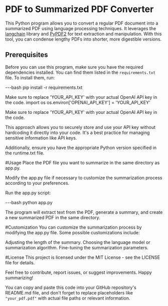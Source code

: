 # PDF to Summarized PDF Converter

This Python program allows you to convert a regular PDF document into a summarized PDF using language processing techniques. It leverages the [langchain](https://langchain.io) library and [PyPDF2](https://pythonhosted.org/PyPDF2/) for text extraction and manipulation. With this tool, you can condense lengthy PDFs into shorter, more digestible versions.

## Prerequisites

Before you can use this program, make sure you have the required dependencies installed. You can find them listed in the `requirements.txt` file. To install them, run:

---bash
pip install -r requirements.txt

Make sure to replace 'YOUR_API_KEY' with your actual OpenAI API key in the code.
import os
os.environ['OPENAI_API_KEY'] = 'YOUR_API_KEY'

Make sure to replace 'YOUR_API_KEY' with your actual OpenAI API key in the code.

This approach allows you to securely store and use your API key without hardcoding it directly into your code. It's a best practice for managing sensitive information like API keys.






Additionally, ensure you have the appropriate Python version specified in the runtime.txt file.

#Usage
Place the PDF file you want to summarize in the same directory as app.py.

Modify the app.py file if necessary to customize the summarization process according to your preferences.

Run the app.py script:

---bash
python app.py

The program will extract text from the PDF, generate a summary, and create a new summarized PDF in the same directory.

#Customization
You can customize the summarization process by modifying the app.py file. Some possible customizations include:

Adjusting the length of the summary.
Choosing the language model or summarization algorithm.
Fine-tuning the summarization parameters.


#License
This project is licensed under the MIT License - see the LICENSE file for details.

Feel free to contribute, report issues, or suggest improvements. Happy summarizing!


You can copy and paste this code into your GitHub repository's README.md file, and don't forget to replace placeholders like `"your_pdf.pdf"` with actual file paths or relevant information.




